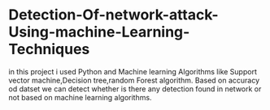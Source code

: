 # Detection-Of-network-attack-Using-machine-Learning-Techniques
in this project i used Python and Machine learning Algorithms like Support vector machine,Decision tree,random Forest algorithm.
Based on accuracy od datset we can detect whether is there any detection found in network or not based on machine learning algorithms.
